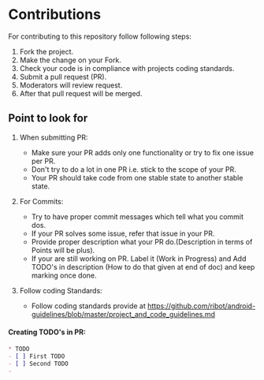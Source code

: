 # Contributions

For contributing to this repository follow following steps:

1. Fork the project.
2. Make the change on your Fork.
3. Check your code is in compliance with projects coding standards.
3. Submit a pull request (PR).
4. Moderators will review request.
5. After that pull request will be merged.

## Point to look for
1. When submitting PR:
    * Make sure your PR adds only one functionality or try to fix one issue per PR.
    * Don't try to do a lot in one PR i.e. stick to the scope of your PR.
    * Your PR should take code from one stable state to another stable state.

2. For Commits:
    * Try to have proper commit messages which tell what you commit dos.
    * If your PR solves some issue, refer that issue in your PR.
    * Provide proper description what your PR do.(Description in terms of Points will be plus).
    * If your are still working on PR. Label it (Work in Progress) and Add TODO's in description (How to do that given at end of doc) and keep marking once done.

3. Follow coding Standards:
    * Follow coding standards provide at https://github.com/ribot/android-guidelines/blob/master/project_and_code_guidelines.md


#### Creating TODO's in PR:

```Markdown
* TODO
- [ ] First TODO
- [ ] Second TODO
- 
``` 
